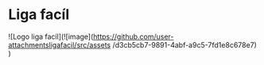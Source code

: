 # Liga facíl

![Logo liga facíl](![image](https://github.com/user-attachmentsligafacil/src/assets
/d3cb5cb7-9891-4abf-a9c5-7fd1e8c678e7)
)
